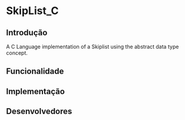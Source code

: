 # SkipList_C

## Introdução
A C Language implementation of a Skiplist using the abstract data type concept.

## Funcionalidade

## Implementação

## Desenvolvedores

